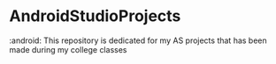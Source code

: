 # AndroidStudioProjects
:android: This repository is dedicated for my AS projects that has been made during my college classes
